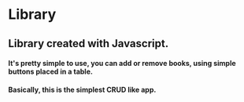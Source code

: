 # Library
## Library created with Javascript.

#### It's pretty simple to use, you can add or remove books, using simple buttons placed in a table.
#### Basically, this is the simplest CRUD like app.
